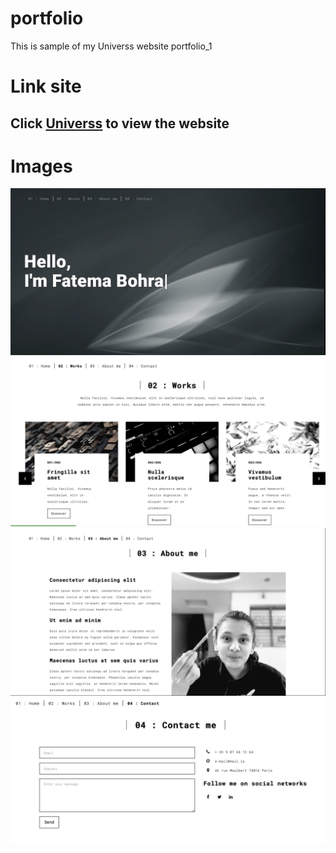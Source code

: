 # portfolio
This is sample of my Universs website portfolio_1
# Link site
## Click [Universs](http://fatemabohra.pythonanywhere.com/) to view the website 

# Images
<img src='Images_of_web/Home.png'>
<img src='Images_of_web/Works.png'>
<img src='Images_of_web/AboutMe.png'>
<img src='Images_of_web/Contacts.png'>
